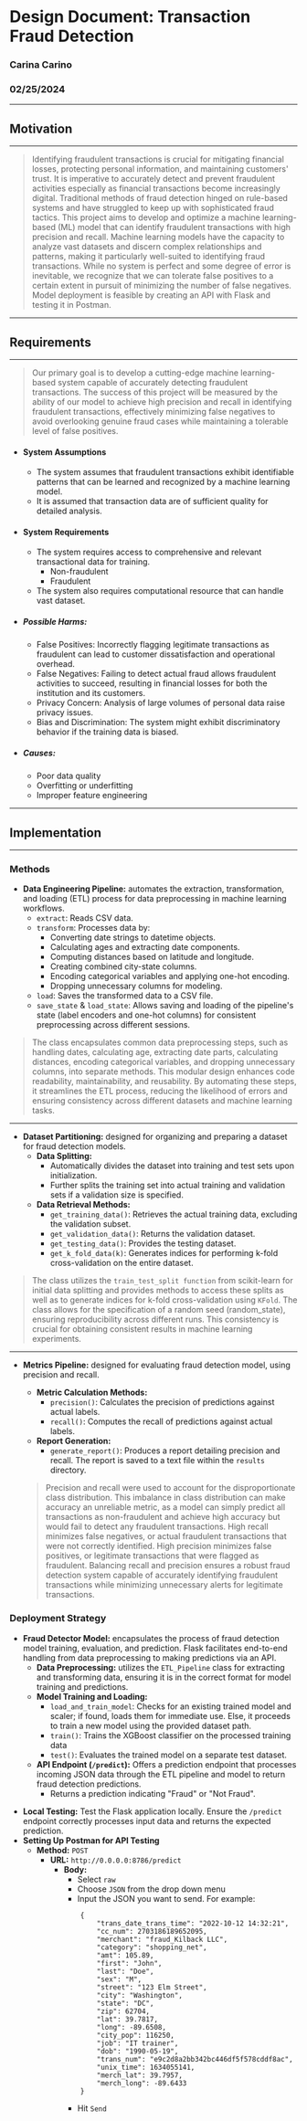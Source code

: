 # **Design Document**: Transaction Fraud Detection

### Carina Carino

### 02/25/2024
___

## Motivation

___

> Identifying fraudulent transactions is crucial for mitigating financial losses, protecting personal information, and maintaining customers' trust.
It is imperative to accurately detect and prevent fraudulent activities especially as financial transactions become increasingly digital.
Traditional methods of fraud detection hinged on rule-based systems and have struggled to keep up with sophisticated fraud tactics. This project aims to develop and optimize a machine learning-based (ML) model that can identify fraudulent transactions with high precision and recall. 
Machine learning models have the capacity to analyze vast datasets and discern complex relationships and patterns, making it particularly well-suited to identifying fraud transactions.
While no system is perfect and some degree of error is inevitable, we recognize that we can tolerate false positives to a certain extent in pursuit of minimizing the number of false negatives. 
Model deployment is feasible by creating an API with Flask and testing it in Postman.
___

## Requirements
___
> Our primary goal is to develop a cutting-edge machine learning-based system capable of accurately detecting fraudulent transactions. 
The success of this project will be measured by the ability of our model to achieve high precision and recall in identifying fraudulent transactions, 
effectively minimizing false negatives to avoid overlooking genuine fraud cases while maintaining a tolerable level of false positives.

* #### System Assumptions
  * The system assumes that fraudulent transactions exhibit identifiable patterns that can be learned and recognized by a machine learning model.
  * It is assumed that transaction data are of sufficient quality for detailed analysis.

 * #### System Requirements
    * The system requires access to comprehensive and relevant transactional data for training.
      * Non-fraudulent
      * Fraudulent
    * The system also requires computational resource that can handle vast dataset.

 * ##### Possible Harms:
   * False Positives: Incorrectly flagging legitimate transactions as fraudulent can lead to customer dissatisfaction and operational overhead.
   * False Negatives: Failing to detect actual fraud allows fraudulent activities to succeed, resulting in financial losses for both the institution and its customers.
   * Privacy Concern: Analysis of large volumes of personal data raise privacy issues.
   * Bias and Discrimination: The system might exhibit discriminatory behavior if the training data is biased. 
 * ##### Causes:
   * Poor data quality
   * Overfitting or underfitting
   * Improper feature engineering
___

## Implementation

___
### Methods
* **Data Engineering Pipeline:** automates the extraction, transformation, and loading (ETL) process for data preprocessing in machine learning workflows.
  - `extract`: Reads CSV data.
  - `transform`: Processes data by:
    - Converting date strings to datetime objects.
    - Calculating ages and extracting date components.
    - Computing distances based on latitude and longitude.
    - Creating combined city-state columns.
    - Encoding categorical variables and applying one-hot encoding.
    - Dropping unnecessary columns for modeling.
  - `load`: Saves the transformed data to a CSV file.
  - `save_state` & `load_state`: Allows saving and loading of the pipeline's state (label encoders and one-hot columns) for consistent preprocessing across different sessions.
> The class encapsulates common data preprocessing steps, such as handling dates, calculating age, extracting date parts, calculating distances, encoding categorical variables, and dropping unnecessary columns, into separate methods. This modular design enhances code readability, maintainability, and reusability. By automating these steps, it streamlines the ETL process, reducing the likelihood of errors and ensuring consistency across different datasets and machine learning tasks.
___
* **Dataset Partitioning:**  designed for organizing and preparing a dataset for fraud detection models.
  - **Data Splitting:**
    - Automatically divides the dataset into training and test sets upon initialization.
    - Further splits the training set into actual training and validation sets if a validation size is specified.
  - **Data Retrieval Methods:**
    - `get_training_data()`: Retrieves the actual training data, excluding the validation subset.
    - `get_validation_data()`: Returns the validation dataset.
    - `get_testing_data()`: Provides the testing dataset.
    - `get_k_fold_data(k)`: Generates indices for performing k-fold cross-validation on the entire dataset.
> The class utilizes the `train_test_split function` from scikit-learn for initial data splitting and provides methods to access these splits as well as to generate indices for k-fold cross-validation using `KFold`.
> The class allows for the specification of a random seed (random_state), ensuring reproducibility across different runs. 
> This consistency is crucial for obtaining consistent results in machine learning experiments.
___
* **Metrics Pipeline:** designed for evaluating fraud detection model, using precision and recall.
  - **Metric Calculation Methods:**
    - `precision()`: Calculates the precision of predictions against actual labels.
    - `recall()`: Computes the recall of predictions against actual labels.
  - **Report Generation:**
    - `generate_report()`: Produces a report detailing precision and recall. The report is saved to a text file within the `results` directory.

  > Precision and recall were used to account for the disproportionate class distribution. 
    This imbalance in class distribution can make accuracy an unreliable metric, as a model can simply predict all transactions as non-fraudulent and achieve high accuracy but would fail to detect any fraudulent transactions.
    High recall minimizes false negatives,  or actual fraudulent transactions that were not correctly identified.
    High precision minimizes false positives, or legitimate transactions that were flagged as fraudulent.
    Balancing recall and precision ensures a robust fraud detection system capable of accurately identifying fraudulent transactions while minimizing unnecessary alerts for legitimate transactions.

### Deployment Strategy
* **Fraud Detector Model:** encapsulates the process of fraud detection model training, evaluation, and prediction. Flask facilitates end-to-end handling from data preprocessing to making predictions via an API.
  - **Data Preprocessing:** utilizes the `ETL_Pipeline` class for extracting and transforming data, ensuring it is in the correct format for model training and predictions.
  - **Model Training and Loading:**
    - `load_and_train_model`: Checks for an existing trained model and scaler; if found, loads them for immediate use. Else, it proceeds to train a new model using the provided dataset path.
    - `train()`: Trains the XGBoost classifier on the processed training data
    - `test()`: Evaluates the trained model on a separate test dataset.
  - **API Endpoint (`/predict`):** Offers a prediction endpoint that processes incoming JSON data through the ETL pipeline and model to return fraud detection predictions.
      - Returns a prediction indicating "Fraud" or "Not Fraud".
- **Local Testing:** Test the Flask application locally. Ensure the `/predict` endpoint correctly processes input data and returns the expected prediction.
- **Setting Up Postman for API Testing**
  - **Method:** `POST`
    - **URL:** `http://0.0.0.0:8786/predict`
      - **Body:** 
        - Select `raw`
        - Choose `JSON` from the drop down menu
        - Input the JSON you want to send. For example:
        ```
            {
                "trans_date_trans_time": "2022-10-12 14:32:21",
                "cc_num": 2703186189652095,
                "merchant": "fraud_Kilback LLC",
                "category": "shopping_net",
                "amt": 105.89,
                "first": "John",
                "last": "Doe",
                "sex": "M",
                "street": "123 Elm Street",
                "city": "Washington",
                "state": "DC",
                "zip": 62704,
                "lat": 39.7817,
                "long": -89.6508,
                "city_pop": 116250,
                "job": "IT trainer",
                "dob": "1990-05-19",
                "trans_num": "e9c2d8a2bb342bc446df5f578cddf8ac",
                "unix_time": 1634055141,
                "merch_lat": 39.7957,
                "merch_long": -89.6433
            }
        ```     
        - Hit `Send`
